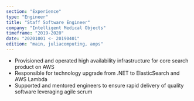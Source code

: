 ```yaml
---
section: "Experience"
type: "Engineer"
title: "Staff Software Engineer"
company: "Intelligent Medical Objects"
timeframe: "2019-2020"
date: "20201001 <- 20190401"
edition: "main, juliacomputing, aops"
---
```

- Provisioned and operated high availability infrastructure for core search product on AWS
- Responsible for technology upgrade from .NET to ElasticSearch and AWS Lambda
- Supported and mentored engineers to ensure rapid delivery of quality software leveraging agile scrum